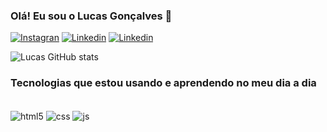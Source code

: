 
### Olá! Eu sou o Lucas Gonçalves 👋

[![Instagran](https://img.shields.io/badge/Instagram-E4405F?style=for-the-badge&logo=instagram&logoColor=white)](https://www.instagram.com/lucas.goncalves.dev)
[![Linkedin](https://img.shields.io/badge/LinkedIn-0077B5?style=for-the-badge&logo=linkedin&logoColor=white)](https://www.linkedin.com/in/lucas-gon%C3%A7alves-ferreira-09b3a8220)
[![Linkedin](https://img.shields.io/badge/Twitter-1DA1F2?style=for-the-badge&logo=twitter&logoColor=white)](https://twitter.com/LucasGonDev99)

![Lucas GitHub stats](https://github-readme-stats.vercel.app/api?username=LucasGonDev&show_icons=true&theme=dark)

### Tecnologias que estou usando e aprendendo no meu dia a dia

<div style="display: inline_block"><br />
    <img align="center" alt="html5" src="https://img.shields.io/badge/HTML5-E34F26?style=for-the-badge&logo=html5&logoColor=white" />
    <img align="center" alt="css" src="https://img.shields.io/badge/CSS3-1572B6?style=for-the-badge&logo=css3&logoColor=white" />
    <img align="center" alt="js" src="https://img.shields.io/badge/JavaScript-F7DF1E?style=for-the-badge&logo=javascript&logoColor=black" />
</div>
